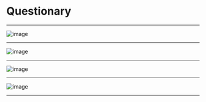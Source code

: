 # Questionary
---


![image](https://github.com/eugenia1984/UTN-FRSR-Programacion/assets/72580574/4b796826-cb34-4188-b8e5-cdf41c2e08b9)


----

![image](https://github.com/eugenia1984/UTN-FRSR-Programacion/assets/72580574/b96c2dbf-5180-412f-9b12-b164e76b9642)


---

![image](https://github.com/eugenia1984/UTN-FRSR-Programacion/assets/72580574/5752ffdb-787a-4d7f-b6c5-a242d4f0247e)


---

![image](https://github.com/eugenia1984/UTN-FRSR-Programacion/assets/72580574/3c9b2639-866d-4a77-ad90-bb04b1e8ba34)


---
